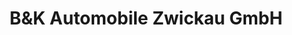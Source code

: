 ---
title: "B&K Automobile Zwickau GmbH"
url: /zwickau/bundk-automobile-zwickau-gmbh/
shop: Autohaus
---